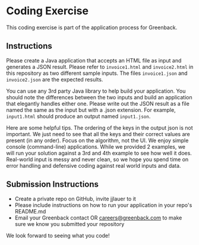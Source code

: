# Coding Exercise

This coding exercise is part of the application process for Greenback.

## Instructions

Please create a Java application that accepts an HTML file as input and
generates a JSON result.  Please refer to `invoice1.html` and `invoice2.html`
in this repository as two different sample inputs.  The files
`invoice1.json` and `invoice2.json` are the expected results.

You can use any 3rd party Java library to help build your application.  You should
note the differences between the two inputs and build an application that
elegantly handles either one.  Please write out the JSON result as
a file named the same as the input but with a .json extension.  For example, `input1.html`
should produce an output named `input1.json`.

Here are some helpful tips. The ordering of the keys in the output json is not important.  We just need to see that all the keys and their correct values are present (in any order).  Focus on the algorithm, not the UI.  We enjoy simple console (command-line) applications.  While we provided 2 examples, we will run your solution against a 3rd and 4th example to see how well it does.  Real-world input is messy and never clean, so we hope you spend time on error handling and defensive coding against real world inputs and data.

## Submission Instructions

* Create a private repo on GitHub, invite jjlauer to it
* Please include instructions on how to run your application in your repo's README.md
* Email your Greenback contact OR careers@greenback.com to make sure we know you submitted your repository

We look forward to seeing what you code!
